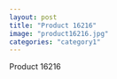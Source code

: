 ```yaml
---
layout: post
title: "Product 16216"
image: "product16216.jpg"
categories: "category1"
---
```

Product 16216
